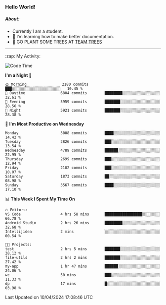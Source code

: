 ### Hello World!

##### About:
- Currently I am a student.
- 🌱 I’m learning how to make better documentation.
- 🌱 GO PLANT SOME TREES AT [TEAM TREES](https://teamtrees.org/)

---
  <summary>:zap: My Activity:</summary>
  
<!--START_SECTION:waka-->
![Code Time](http://img.shields.io/badge/Code%20Time-1%2C314%20hrs-blue)

**I'm a Night 🦉** 

```text
🌞 Morning                2180 commits        ███░░░░░░░░░░░░░░░░░░░░░░   10.45 % 
🌆 Daytime                6804 commits        ████████░░░░░░░░░░░░░░░░░   32.61 % 
🌃 Evening                5959 commits        ███████░░░░░░░░░░░░░░░░░░   28.56 % 
🌙 Night                  5921 commits        ███████░░░░░░░░░░░░░░░░░░   28.38 % 
```
📅 **I'm Most Productive on Wednesday** 

```text
Monday                   3008 commits        ████░░░░░░░░░░░░░░░░░░░░░   14.42 % 
Tuesday                  2826 commits        ███░░░░░░░░░░░░░░░░░░░░░░   13.54 % 
Wednesday                4789 commits        ██████░░░░░░░░░░░░░░░░░░░   22.95 % 
Thursday                 2699 commits        ███░░░░░░░░░░░░░░░░░░░░░░   12.94 % 
Friday                   2102 commits        ███░░░░░░░░░░░░░░░░░░░░░░   10.07 % 
Saturday                 1873 commits        ██░░░░░░░░░░░░░░░░░░░░░░░   08.98 % 
Sunday                   3567 commits        ████░░░░░░░░░░░░░░░░░░░░░   17.10 % 
```


📊 **This Week I Spent My Time On** 

```text
🔥 Editors: 
VS Code                  4 hrs 58 mins       █████████████████░░░░░░░░   66.78 % 
Android Studio           2 hrs 26 mins       ████████░░░░░░░░░░░░░░░░░   32.68 % 
Intellijidea             2 mins              ░░░░░░░░░░░░░░░░░░░░░░░░░   00.54 % 

🐱‍💻 Projects: 
test                     2 hrs 5 mins        ███████░░░░░░░░░░░░░░░░░░   28.12 % 
file-utils               2 hrs 2 mins        ███████░░░░░░░░░░░░░░░░░░   27.42 % 
my-app                   1 hr 47 mins        ██████░░░░░░░░░░░░░░░░░░░   24.06 % 
wc                       50 mins             ███░░░░░░░░░░░░░░░░░░░░░░   11.33 % 
dp                       17 mins             █░░░░░░░░░░░░░░░░░░░░░░░░   03.98 % 
```


 Last Updated on 10/04/2024 17:08:46 UTC
<!--END_SECTION:waka-->
